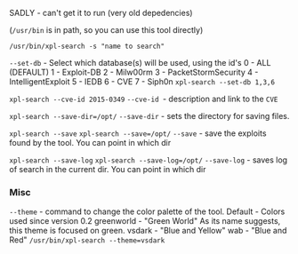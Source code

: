 SADLY - can't get it to run (very old depedencies)

(`/usr/bin` is in path, so you can use this tool directly)

`/usr/bin/xpl-search -s "name to search"`

`--set-db` - Select which database(s) will be used, using the id's
           0 - ALL (DEFAULT)
           1 - Exploit-DB
           2 - Milw00rm
           3 - PacketStormSecurity
           4 - IntelligentExploit
           5 - IEDB
           6 - CVE
           7 - Siph0n
`xpl-search --set-db 1,3,6`

`xpl-search --cve-id 2015-0349`
`--cve-id `-  description and link to the `CVE`


`xpl-search --save-dir=/opt/`
`--save-dir` - sets the directory for saving files.

`xpl-search --save`
`xpl-search --save=/opt/`
`--save` - save the exploits found by the tool.
You can point in which dir

`xpl-search --save-log`
`xpl-search --save-log=/opt/`
`--save-log` - saves log of search in the current dir.
You can point in which dir


### Misc
`--theme` - command to change the color palette of the tool.
           Default - Colors used since version 0.2
           greenworld - "Green World" As its name suggests, this theme is focused on green.
           vsdark - "Blue and Yellow"
           wab - "Blue and Red"
`/usr/bin/xpl-search --theme=vsdark`